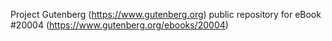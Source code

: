Project Gutenberg (https://www.gutenberg.org) public repository for eBook #20004 (https://www.gutenberg.org/ebooks/20004)
